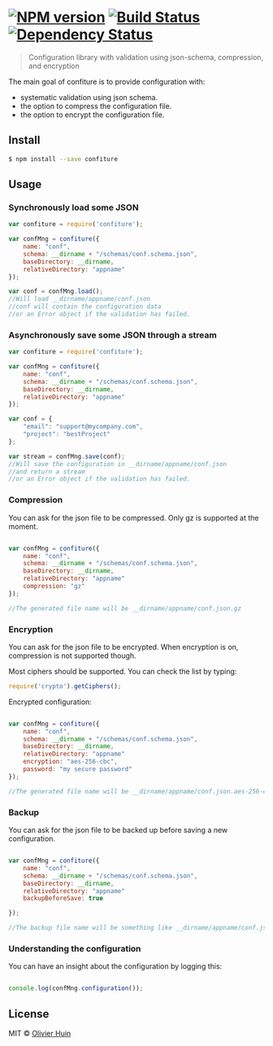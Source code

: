 #  [![NPM version][npm-image]][npm-url] [![Build Status][travis-image]][travis-url] [![Dependency Status][daviddm-url]][daviddm-image]

> Configuration library with validation using json-schema, compression, and encryption

The main goal of confiture is to provide configuration with:

 * systematic validation using json schema.
 * the option to compress the configuration file.
 * the option to encrypt the configuration file.


## Install

```sh
$ npm install --save confiture
```


## Usage

### Synchronously load some JSON

```js
var confiture = require('confiture');

var confMng = confiture({
    name: "conf",
    schema: __dirname + "/schemas/conf.schema.json",
    baseDirectory: __dirname,
    relativeDirectory: "appname"
});

var conf = confMng.load();
//Will load __dirname/appname/conf.json
//conf will contain the configuration data 
//or an Error object if the validation has failed.

```

### Asynchronously save some JSON through a stream

```js
var confiture = require('confiture');

var confMng = confiture({
    name: "conf",
    schema: __dirname + "/schemas/conf.schema.json",
    baseDirectory: __dirname,
    relativeDirectory: "appname"
});

var conf = {
	"email": "support@mycompany.com",
	"project": "bestProject"	
};

var stream = confMng.save(conf);
//Will save the configuration in __dirname/appname/conf.json
//and return a stream
//or an Error object if the validation has failed.
```

### Compression

You can ask for the json file to be compressed.
Only gz is supported at the moment.

```js

var confMng = confiture({
    name: "conf",
    schema: __dirname + "/schemas/conf.schema.json",
    baseDirectory: __dirname,
    relativeDirectory: "appname"
    compression: "gz"
});

//The generated file name will be __dirname/appname/conf.json.gz

```

### Encryption

You can ask for the json file to be encrypted.
When encryption is on, compression is not supported though.

Most ciphers should be supported. You can check the list by typing:

```js
require('crypto').getCiphers();
```

Encrypted configuration:

```js

var confMng = confiture({
    name: "conf",
    schema: __dirname + "/schemas/conf.schema.json",
    baseDirectory: __dirname,
    relativeDirectory: "appname"
    encryption: "aes-256-cbc",
    password: "my secure password"
});

//The generated file name will be __dirname/appname/conf.json.aes-256-cbc

```

### Backup

You can ask for the json file to be backed up before saving a new configuration.

```js

var confMng = confiture({
    name: "conf",
    schema: __dirname + "/schemas/conf.schema.json",
    baseDirectory: __dirname,
    relativeDirectory: "appname"
    backupBeforeSave: true

});

//The backup file name will be something like __dirname/appname/conf.json.bak-2015-05-02T17:44:25+01:00

```

### Understanding the configuration

You can have an insight about the configuration by logging this:

```js

console.log(confMng.configuration());

```


## License

MIT © [Olivier Huin]()


[npm-url]: https://npmjs.org/package/confiture
[npm-image]: https://badge.fury.io/js/confiture.svg
[travis-url]: https://travis-ci.org/flarebyte/confiture
[travis-image]: https://travis-ci.org/flarebyte/confiture.svg?branch=master
[daviddm-url]: https://david-dm.org/flarebyte/confiture.svg?theme=shields.io
[daviddm-image]: https://david-dm.org/flarebyte/confiture
